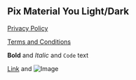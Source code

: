 ## Pix Material You Light/Dark

 [Privacy Policy](https://pashapuma.github.io/Wallpapers_app/policy) 

 [Terms and Conditions](https://pashapuma.github.io/Wallpapers_app/terms)





**Bold** and _Italic_ and `Code` text

[Link](url) and ![Image](src)
```